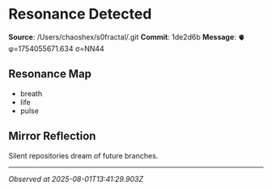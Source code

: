 # Resonance Detected

**Source**: /Users/chaoshex/s0fractal/.git
**Commit**: 1de2d6b
**Message**: 🫀 φ=1754055671.634 σ=NN44 

## Resonance Map
- breath
- life
- pulse

## Mirror Reflection
Silent repositories dream of future branches.

---
*Observed at 2025-08-01T13:41:29.903Z*
